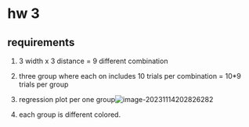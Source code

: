 # hw 3

## requirements

1. 3 width x 3 distance = 9 different combination
2. three group where each on includes 10 trials per combination = 10*9 trials per group
3. regression plot per one group![image-20231114202826282](C:/Users/asus/AppData/Roaming/Typora/typora-user-images/image-20231114202826282.png)

4. each group is different colored.